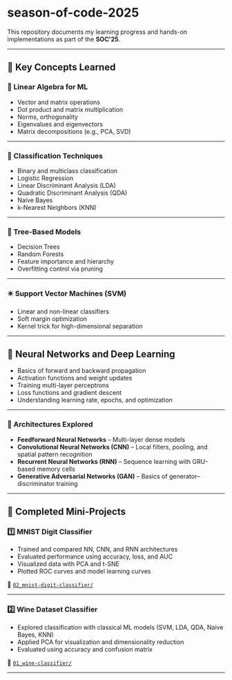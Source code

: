 # season-of-code-2025

This repository documents my learning progress and hands-on implementations as part of the **SOC'25**. 

---

## 🧠 Key Concepts Learned

### 🔢 Linear Algebra for ML
- Vector and matrix operations
- Dot product and matrix multiplication
- Norms, orthogonality
- Eigenvalues and eigenvectors
- Matrix decompositions (e.g., PCA, SVD)

---

### 🎯 Classification Techniques
- Binary and multiclass classification
- Logistic Regression
- Linear Discriminant Analysis (LDA)
- Quadratic Discriminant Analysis (QDA)
- Naive Bayes
- k-Nearest Neighbors (KNN)

---

### 🌲 Tree-Based Models
- Decision Trees
- Random Forests
- Feature importance and hierarchy
- Overfitting control via pruning

---

### ✴️ Support Vector Machines (SVM)
- Linear and non-linear classifiers
- Soft margin optimization
- Kernel trick for high-dimensional separation

---

## 🤖 Neural Networks and Deep Learning

- Basics of forward and backward propagation
- Activation functions and weight updates
- Training multi-layer perceptrons
- Loss functions and gradient descent
- Understanding learning rate, epochs, and optimization

---

### 🧠 Architectures Explored
- **Feedforward Neural Networks** – Multi-layer dense models  
- **Convolutional Neural Networks (CNN)** – Local filters, pooling, and spatial pattern recognition  
- **Recurrent Neural Networks (RNN)** – Sequence learning with GRU-based memory cells  
- **Generative Adversarial Networks (GAN)** – Basics of generator–discriminator training  

---

## 📁 Completed Mini-Projects

### 1️⃣ MNIST Digit Classifier
- Trained and compared NN, CNN, and RNN architectures
- Evaluated performance using accuracy, loss, and AUC
- Visualized data with PCA and t-SNE
- Plotted ROC curves and model learning curves

📂 [`02_mnist-digit-classifier/`](./02_mnist-digit-classifier)

---

### 2️⃣ Wine Dataset Classifier
- Explored classification with classical ML models (SVM, LDA, QDA, Naive Bayes, KNN)
- Applied PCA for visualization and dimensionality reduction
- Evaluated using accuracy and confusion matrix

📂 [`01_wine-classifier/`](./01_wine-classifier)

---
